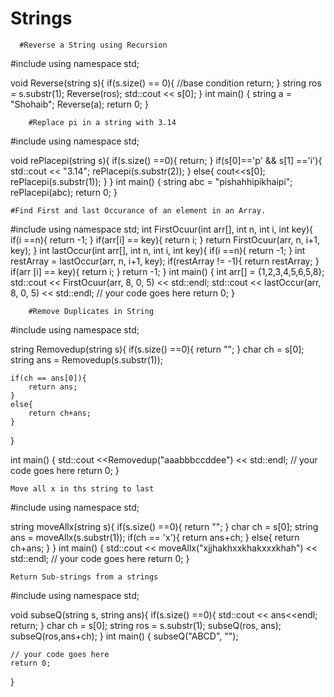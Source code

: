 # Strings

      #Reverse a String using Recursion
#include <iostream>
using namespace std;
	
void Reverse(string s){
    if(s.size() == 0){ //base condition
        return;
    }
    string ros = s.substr(1);
    Reverse(ros);
    std::cout << s[0];
}
int main() {
    string a = "Shohaib";
    Reverse(a);
    return 0;
}

		#Replace pi in a string with 3.14
	
#include <iostream>
using namespace std;

void rePlacepi(string s){
    if(s.size() ==0){
        return;
    }
    if(s[0]=='p' && s[1] =='i'){
        std::cout << "3.14";
        rePlacepi(s.substr(2));
    }
    else{
        cout<<s[0];
        rePlacepi(s.substr(1));
    }
}
int main() {
    string abc = "pishahhipikhaipi";
    rePlacepi(abc);
	return 0;
}

	#Find First and last Occurance of an element in an Array.
	
#include <iostream>
using namespace std;
int FirstOcuur(int arr[], int n, int i, int key){
    if(i ==n){
        return -1;
    }
    if(arr[i] == key){
        return i;
    }
    return FirstOcuur(arr, n, i+1, key);
}
int lastOccur(int arr[], int n, int i, int key){
    if(i ==n){
        return -1;
    }
    int restArray = lastOccur(arr, n, i+1, key);
    if(restArray != -1){
        return restArray;
    }
    if(arr [i] == key){
        return i;
    }
    return -1;
}
int main() {
    int arr[] = {1,2,3,4,5,6,5,8};
    std::cout << FirstOcuur(arr, 8, 0, 5) << std::endl;
    std::cout << lastOccur(arr, 8, 0, 5) << std::endl;
	// your code goes here
	return 0;
}

	
		#Remove Duplicates in String
	
	
#include <iostream>
using namespace std;

string Removedup(string s){
    if(s.size() ==0){
        return "";
    }
    char ch = s[0];
    string ans = Removedup(s.substr(1));
    
    if(ch == ans[0]){
        return ans;
    }
    else{
        return ch+ans;
    }
}

int main() {
    std::cout <<Removedup("aaabbbccddee") << std::endl;
	// your code goes here
	return 0;
}

	Move all x in ths string to last
	
	
#include <iostream>
using namespace std;

string moveAllx(string s){
    if(s.size() ==0){
        return "";
    }
    char ch = s[0];
    string ans = moveAllx(s.substr(1));
    if(ch == 'x'){
        return ans+ch;
    }
    else{
        return ch+ans;
    }
}
int main() {
    std::cout << moveAllx("xjjhakhxxkhakxxxkhah") << std::endl;
	// your code goes here
	return 0;
}

	
	
	Return Sub-strings from a strings
	
#include <iostream>
using namespace std;

void subseQ(string s, string ans){
    if(s.size() ==0){
        std::cout << ans<<endl;
        return;
    }
    char ch = s[0];
    string ros = s.substr(1);
    subseQ(ros, ans);
    subseQ(ros,ans+ch);
}
int main() {
    subseQ("ABCD", "");
    
	// your code goes here
	return 0;
}
